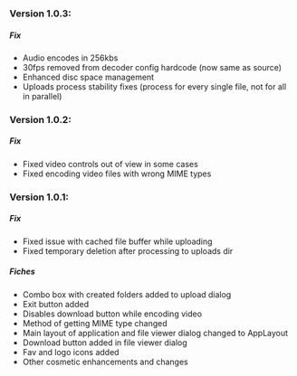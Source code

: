 ### Version 1.0.3:
##### Fix
- Audio encodes in 256kbs
- 30fps removed from decoder config hardcode (now same as source)
- Enhanced disc space management
- Uploads process stability fixes (process for every single file, 
  not for all in parallel)

### Version 1.0.2:
##### Fix
- Fixed video controls out of view in some cases
- Fixed encoding video files with wrong MIME types

### Version 1.0.1:  
##### Fix
- Fixed issue with cached file buffer while uploading
- Fixed temporary deletion after processing to uploads dir
##### Fiches
- Combo box with created folders added to upload dialog
- Exit button added
- Disables download button while encoding video
- Method of getting MIME type changed
- Main layout of application and file viewer dialog changed to AppLayout
- Download button added in file viewer dialog
- Fav and logo icons added
- Other cosmetic enhancements and changes